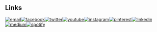 ## Links

[![email](https://img.icons8.com/color/96/000000/gmail.png)](mailto:bryan.guner@gmail.com)[![facebook](https://img.icons8.com/color/96/000000/facebook.png)](https://www.facebook.com/bryan.guner/)[![twitter](https://img.icons8.com/color/96/000000/twitter-squared.png)](https://twitter.com/bgooonz)[![youtube](https://img.icons8.com/color/96/000000/youtube.png)](https://www.youtube.com/channel/UC9-rYyUMsnEBK8G8fCyrXXA/videos)[![instagram](https://img.icons8.com/color/96/000000/instagram-new.png)](https://www.instagram.com/bgoonz/?hl=en)[![pinterest](https://img.icons8.com/color/96/000000/pinterest--v1.png)](https://www.pinterest.com/bryanguner/_saved/)[![linkedin](https://img.icons8.com/color/96/000000/linkedin.png)](https://www.linkedin.com/in/bryan-guner-046199128/) [![medium](https://img.icons8.com/color/96/000000/medium-logo.png)](https://bryanguner.medium.com/)[![spotify](https://img.icons8.com/color/96/000000/spotify--v1.png)](https://open.spotify.com/user/bgoonz?si=ShH9wYbIQWab5Jz_30BKFw)
